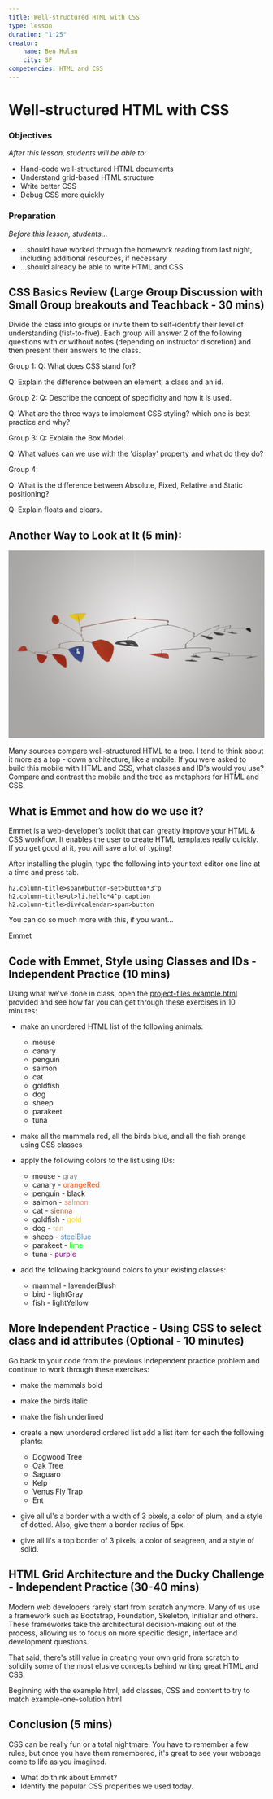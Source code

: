 ```yaml
---
title: Well-structured HTML with CSS
type: lesson
duration: "1:25"
creator:
    name: Ben Hulan
    city: SF
competencies: HTML and CSS
---
```

# Well-structured HTML with CSS

### Objectives
*After this lesson, students will be able to:*

- Hand-code well-structured HTML documents
- Understand grid-based HTML structure
- Write better CSS
- Debug CSS more quickly


### Preparation

*Before this lesson, students...*

- ...should have worked through the homework reading from last night, including additional resources, if necessary
- ...should already be able to write HTML and CSS

## CSS Basics Review (Large Group Discussion with Small Group breakouts and Teachback - 30 mins)

Divide the class into groups or invite them to self-identify their level of understanding (fist-to-five). Each group will answer 2 of the following questions with or without notes (depending on instructor discretion) and then present their answers to the class.

Group 1:
Q: What does CSS stand for?
<!-- A: Cascading Style Sheets -->

Q: Explain the difference between an element, a class and an id.
<!-- A: HTML elements include div, h1, p, etc. In CSS an ID must be unique to the page whereas a class can be reused. -->


Group 2:
Q: Describe the concept of specificity and how it is used.
<!-- A: Specificity allows the browser to determine which CSS rule applies to a given element on a page:

* Lower css rules / declarations overwrite higher ones.
* More *specific* selectors beat less specific ones
    * id > class > tag
        * no number of tags can beat a class
        * no number of classes can beat an id
* Inline styles > Internal styles > External styles 
* `!important` trumps all of the above.
-->


Q: What are the three ways to implement CSS styling? which one is best practice and why?
<!-- A: Inline, internal and external style sheets. Inline is worst. Internal uses the HTML <style></style> tag. External offers separation of concerns -->


Group 3:
Q: Explain the Box Model.
<!-- A: HTML elements can have margin, border and padding properties. Margin is the space outside of the element's content. The border is the outer edge of the element. The padding is the space between the content and its border. -->


Q: What values can we use with the 'display' property and what do they do?
<!-- 
Block, Inline, Inline-block and None:

* An **inline** element has no line break before or after it. This makes the element sit on the same line as another element, but without formatting it like a block. It only takes up as much width as it needs (not the whole line). Inline places all your elements on a single line. The bad news is that it doesn't maintain their "box"ness

* A **block** element has some whitespace above and below it and does not tolerate any HTML elements next to it. This makes the element a block box. It won't let anything sit next to it on the page and takes up the full width.

* An **inline-block** element is placed as an inline element (on the same line as adjacent content), but it behaves as a block element. This makes the element a block box but will allow other elements to sit next to it on the same line.

* If you assign **none** as the value of the display, this will make the element and its content disappear from the page entirely!

-->

Group 4:

Q: What is the difference between Absolute, Fixed, Relative and Static positioning?
<!--  A:  
Specifying `position:absolute` _removes the element from the document_ and places it exactly where you tell it to be.

An element with fixed position is positioned relative to the browser window.  It will not move even if the window is scrolled, so a fixed positioned element will stay right where it is creating an effect a bit like the old school "frames" days.

HTML elements are positioned static by default. A `position:static` element is always positioned according to the normal flow of the page and are not affected by the top, bottom, left, and right properties.

Declaring `position:relative` allows you to position the element top, bottom, left, or right relative to where it would normally occur, relative to its parent div or container.
-->


Q: Explain floats and clears.
<!-- A: While floats make other elements aware of their location and get text hugs, clears make other elements aware and are told not to touch. -->


## Another Way to Look at It (5 min):

![Calder](calder-mobile.jpg)

Many sources compare well-structured HTML to a tree. I tend to think about it more as a top - down architecture, like a mobile.
If you were asked to build this mobile with HTML and CSS, what classes and ID's would you use?
Compare and contrast the mobile and the tree as metaphors for HTML and CSS.


## What is Emmet and how do we use it?

Emmet is a web-developer’s toolkit that can greatly improve your HTML & CSS workflow. It enables the user to create HTML templates really quickly. If you get good at it, you will save a lot of typing!

After installing the plugin, type the following into your text editor one line at a time and press tab.

```
h2.column-title>span#button-set>button*3^p
h2.column-title>ul>li.hello*4^p.caption
h2.column-title>div#calendar>span>button
```

You can do so much more with this, if you want...

[Emmet](http://docs.emmet.io/cheat-sheet/)


## Code with Emmet, Style using Classes and IDs - Independent Practice (10 mins)

Using what we've done in class, open the [project-files example.html](project-files/example.html) provided and see how far you can get through these exercises in 10 minutes:

- make an unordered HTML list of the following animals:  

	- mouse  
	- canary  
	- penguin  
	- salmon  
	- cat  
	- goldfish  
	- dog  
	- sheep  
	- parakeet  
	- tuna  

- make all the mammals red, all the birds blue, and all the fish orange using CSS classes
- apply the following colors to the list using IDs:

    - mouse - <span style = "color: gray">gray</span>
    - canary - <span style = "color: orangeRed">orangeRed</span>
    - penguin - <span style = "color: black">black</span>
    - salmon - <span style = "color: salmon">salmon</span>  
    - cat - <span style = "color: sienna">sienna</span>
    - goldfish - <span style = "color: gold">gold</span>  
    - dog - <span style = "color: tan">tan</span>  
    - sheep - <span style = "color: steelBlue">steelBlue</span>
    - parakeet - <span style = "color: lime">lime</span>  
    - tuna - <span style = "color: purple">purple</span>

- add the following background colors to your existing classes:
    - mammal - lavenderBlush
    - bird - lightGray
    - fish - lightYellow


## More Independent Practice - Using CSS to select class and id attributes (Optional - 10 minutes)

Go back to your code from the previous independent practice problem and continue to work through these exercises:

- make the mammals bold
- make the birds italic
- make the fish underlined

- create a new unordered ordered list add a list item for each the following plants:

    - Dogwood Tree
    - Oak Tree
    - Saguaro
    - Kelp
    - Venus Fly Trap
    - Ent

- give all ul's a border with a width of 3 pixels, a color of plum, and a style of dotted. Also, give them a border radius of 5px.
- give all li's a top border of 3 pixels, a color of seagreen, and a style of solid.


## HTML Grid Architecture and the Ducky Challenge - Independent Practice (30-40 mins)

Modern web developers rarely start from scratch anymore. Many of us use a framework such as Bootstrap, Foundation, Skeleton, Initializr and others. These frameworks take the architectural decision-making out of the process, allowing us to focus on more specific design, interface and development questions.

That said, there's still value in creating your own grid from scratch to solidify some of the most elusive concepts behind writing great HTML and CSS.

Beginning with the example.html, add classes, CSS and content to try to match example-one-solution.html


## Conclusion (5 mins)

CSS can be really fun or a total nightmare. You have to remember a few rules, but once you have them remembered, it's great to see your webpage come to life as you imagined.

- What do think about Emmet?
- Identify the popular CSS properities we used today.
